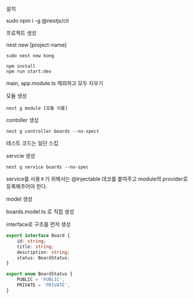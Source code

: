 설치

sudo npm i -g @nestjs/cli

프로젝트 생성

nest new [project-name]

```
sudo nest new kong

npm install
npm run start:dev
```

main, app.module.ts 제외하고 모두 지우기

모듈 생성
```
nest g module [모듈 이름]
```

contoller 생성
```
nest g controller boards --no-spect
```
테스트 코드는 일단 스킵


servcie 생성

```
nest g service boards --no-spec
```

service를 사용ㅎ기 위해서는 @Injectable 데코를 붙여주고 module의 provider로 등록해주어야 한다.

model 생성

boards.model.ts 로 직접 생성

interface로 구조를 먼저 생성

```ts
export interface Board {
    id: string;
    title: string;
    description: string;
    status: BoardStatus;
}
```

```ts
export enum BoardStatus {
    PUBLIC = 'PUBLIC',
    PRIVATE = 'PRIVATE',
}
```
